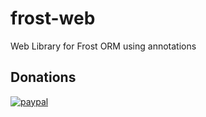 # frost-web
Web Library for Frost ORM using annotations
## Donations

[![paypal](https://www.paypalobjects.com/en_US/i/btn/btn_buynowCC_LG.gif)](https://www.paypal.com/donate/?business=samishal.1998@gmail.com&no_recurring=0&item_name=Payment+for+Stackoverflow+Example&currency_code=USD)
